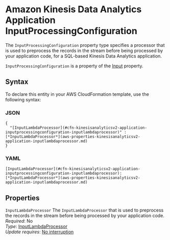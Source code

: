 # Amazon Kinesis Data Analytics Application InputProcessingConfiguration<a name="aws-properties-kinesisanalyticsv2-application-inputprocessingconfiguration"></a>

<a name="aws-properties-kinesisanalyticsv2-application-inputprocessingconfiguration-description"></a>The `InputProcessingConfiguration` property type specifies a processor that is used to preprocess the records in the stream before being processed by your application code, for a SQL\-based Kinesis Data Analytics application\.

<a name="aws-properties-kinesisanalyticsv2-application-inputprocessingconfiguration-inheritance"></a> `InputProcessingConfiguration` is a property of the [Input](aws-properties-kinesisanalyticsv2-application-input.md) property\.

## Syntax<a name="aws-properties-kinesisanalyticsv2-application-inputprocessingconfiguration-syntax"></a>

To declare this entity in your AWS CloudFormation template, use the following syntax:

### JSON<a name="aws-properties-kinesisanalyticsv2-application-inputprocessingconfiguration-syntax.json"></a>

```
{
  "[InputLambdaProcessor](#cfn-kinesisanalyticsv2-application-inputprocessingconfiguration-inputlambdaprocessor)" : [*InputLambdaProcessor*](aws-properties-kinesisanalyticsv2-application-inputlambdaprocessor.md)
}
```

### YAML<a name="aws-properties-kinesisanalyticsv2-application-inputprocessingconfiguration-syntax.yaml"></a>

```
[InputLambdaProcessor](#cfn-kinesisanalyticsv2-application-inputprocessingconfiguration-inputlambdaprocessor): [*InputLambdaProcessor*](aws-properties-kinesisanalyticsv2-application-inputlambdaprocessor.md)
```

## Properties<a name="aws-properties-kinesisanalyticsv2-application-inputprocessingconfiguration-properties"></a>

`InputLambdaProcessor`  <a name="cfn-kinesisanalyticsv2-application-inputprocessingconfiguration-inputlambdaprocessor"></a>
The `InputLambdaProcessor` that is used to preprocess the records in the stream before being processed by your application code\.   
 *Required*: No  
 *Type*: [InputLambdaProcessor](aws-properties-kinesisanalyticsv2-application-inputlambdaprocessor.md)  
 *Update requires*: [No interruption](using-cfn-updating-stacks-update-behaviors.md#update-no-interrupt) 